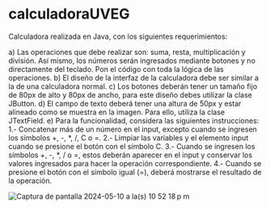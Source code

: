 # calculadoraUVEG

Calculadora realizada en Java, con los siguientes requerimientos: 

a)	Las operaciones que debe realizar son: suma, resta, multiplicación y división. Así mismo, los números serán ingresados mediante botones y no directamente del teclado. Pon el código con toda la lógica de las operaciones. 
b)	El diseño de la interfaz de la calculadora debe ser similar a la de una calculadora normal. 
c) Los botones deberán tener un tamaño fijo de 80px de alto y 80px de ancho, para este diseño debes utilizar la clase JButton.
d)	El campo de texto deberá tener una altura de 50px y estar alineado como se muestra en la imagen. Para ello, utiliza la clase JTextField.
e)	Para la funcionalidad, considera las siguientes instrucciones: 
1.- Concatenar más de un número en el input, excepto cuando se ingresen los símbolos +, -, *, /, C o =.
2.- Limpiar las variables y el elemento input cuando se presione el botón con el símbolo C.
3.- Cuando se ingresen los símbolos +, -, *, / o =, estos deberán aparecer en el input y conservar los valores ingresados para hacer la operación correspondiente.
4.- Cuando se presione el botón con el símbolo igual (=), deberá mostrarse el resultado de la operación.

![Captura de pantalla 2024-05-10 a la(s) 10 52 18 p m](https://github.com/christianarzaluz/calculadoraUVEG/assets/117698200/5866ad86-e21f-4b9a-8b55-2f2729d627d8)
